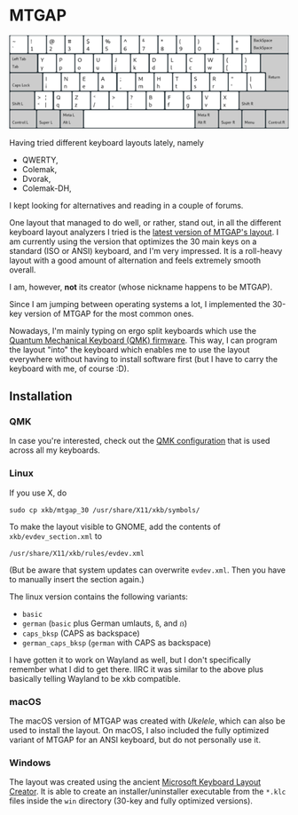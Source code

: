 # MTGAP

![MTGAP 30](images/mtgap_30_basic_small.png)

Having tried different keyboard layouts lately, namely

- QWERTY,
- Colemak,
- Dvorak,
- Colemak-DH,

I kept looking for alternatives and reading in a couple of forums.

One layout that managed to do well, or rather, stand out, in all the
different keyboard layout analyzers I tried is the [latest version of
MTGAP's
layout](https://mathematicalmulticore.wordpress.com/the-keyboard-layout-project/).
I am currently using the version that optimizes the 30 main keys on a
standard (ISO or ANSI) keyboard, and I'm very impressed. It is a
roll-heavy layout with a good amount of alternation and feels
extremely smooth overall.

I am, however, **not** its creator (whose nickname happens to be
MTGAP).

Since I am jumping between operating systems a lot, I implemented the
30-key version of MTGAP for the most common ones.

Nowadays, I'm mainly typing on ergo split keyboards which use the
[Quantum Mechanical Keyboard (QMK) firmware](https://docs.qmk.fm/#/).
This way, I can program the layout "into" the keyboard which enables
me to use the layout everywhere without having to install software
first (but I have to carry the keyboard with me, of course :D).

## Installation

### QMK

In case you're interested, check out the [QMK
configuration](https://github.com/kenranunderscore/qmk_firmware/tree/kenran/users/kenranunderscore)
that is used across all my keyboards.

### Linux

If you use X, do

    sudo cp xkb/mtgap_30 /usr/share/X11/xkb/symbols/

To make the layout visible to GNOME, add the contents of `xkb/evdev_section.xml` to

    /usr/share/X11/xkb/rules/evdev.xml

(But be aware that system updates can overwrite `evdev.xml`. Then you
have to manually insert the section again.)

The linux version contains the following variants:

- `basic`
- `german` (`basic` plus German umlauts, `ß`, and `ẞ`)
- `caps_bksp` (CAPS as backspace)
- `german_caps_bksp` (`german` with CAPS as backspace)

I have gotten it to work on Wayland as well, but I don't specifically
remember what I did to get there. IIRC it was similar to the above
plus basically telling Wayland to be xkb compatible.

### macOS

The macOS version of MTGAP was created with *Ukelele*, which can also
be used to install the layout. On macOS, I also included the fully
optimized variant of MTGAP for an ANSI keyboard, but do not personally
use it.

### Windows

The layout was created using the ancient [Microsoft Keyboard Layout
Creator](https://www.microsoft.com/en-us/download/details.aspx?id=22339). It
is able to create an installer/uninstaller executable from the `*.klc`
files inside the `win` directory (30-key and fully optimized
versions).
